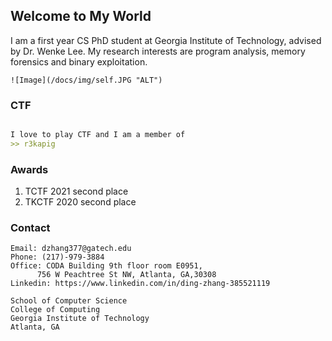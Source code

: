## Welcome to My World

I am a first year CS PhD student at Georgia Institute of Technology, advised by Dr. Wenke Lee. My research interests are program analysis, memory forensics and binary exploitation.
```
![Image](/docs/img/self.JPG "ALT")

```
### CTF

```markdown

I love to play CTF and I am a member of 
>> r3kapig
```


### Awards

1. TCTF 2021 second place
2. TKCTF 2020 second place

### Contact

```
Email: dzhang377@gatech.edu
Phone: (217)-979-3884
Office: CODA Building 9th floor room E0951,
	  756 W Peachtree St NW, Atlanta, GA,30308
Linkedin: https://www.linkedin.com/in/ding-zhang-385521119

School of Computer Science 
College of Computing 
Georgia Institute of Technology
Atlanta, GA
```

